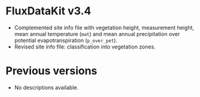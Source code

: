 # FluxDataKit v3.4

- Complemented site info file with vegetation height, measurement height, mean annual temperature (`mat`) and mean annual precipitation over potential evapotranspiration (`p_over_pet`).
- Revised site info file: classification into vegetation zones.

# Previous versions

- No descriptions available.
